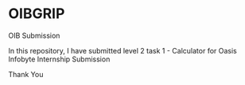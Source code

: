 # OIBGRIP
OIB Submission

In this repository, I have submitted level 2 task 1 - Calculator for Oasis Infobyte Internship Submission

Thank You
